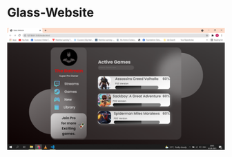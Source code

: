 # Glass-Website

<img src= "https://github.com/Rajat6697/Glass-Website/blob/08d61deac2dcc0a3b38d93351e7d03ac77f789d8/glass-website.png" alt= "glass-website-ss">
